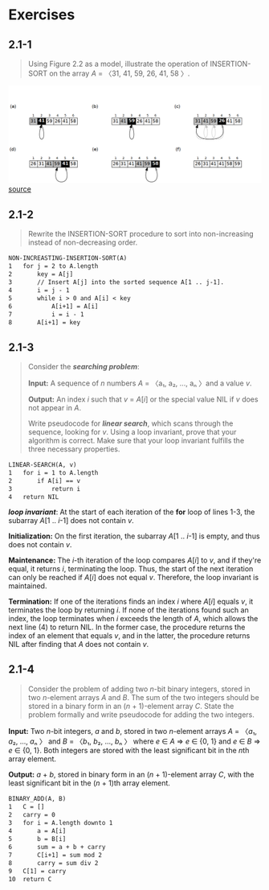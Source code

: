 # Exercises

## 2.1-1
> Using Figure 2.2 as a model, illustrate the operation of INSERTION-SORT on the
> array *A* = 〈31, 41, 59, 26, 41, 58 〉.

![2.1-1](/2.1-1.png)
[source](2.1-1.dot)

## 2.1-2
> Rewrite the INSERTION-SORT procedure to sort into non-increasing instead of
> non-decreasing order.

```
NON-INCREASTING-INSERTION-SORT(A)
1   for j = 2 to A.length
2       key = A[j]
3       // Insert A[j] into the sorted sequence A[1 .. j-1].
4       i = j - 1
5       while i > 0 and A[i] < key
6           A[i+1] = A[i]
7           i = i - 1
8       A[i+1] = key
```

## 2.1-3
> Consider the ***searching problem***:
>
> **Input:** A sequence of *n* numbers *A* = 〈a₁, a₂, ..., aₙ 〉and a value *v*.
>
> **Output:** An index *i* such that *v* = *A*[*i*] or the special value NIL if
> *v* does not appear in *A*.
>
> Write pseudocode for ***linear search***, which scans through the sequence,
> looking for *v*. Using a loop invariant, prove that your algorithm is correct.
> Make sure that your loop invariant fulfills the three necessary properties.

```
LINEAR-SEARCH(A, v)
1   for i = 1 to A.length
2       if A[i] == v
3           return i
4   return NIL
```

***loop invariant***: At the start of each iteration of the **for** loop of
lines 1-3, the subarray *A*[1 .. *i*-1] does not contain *v*.

**Initialization:** On the first iteration, the subarray *A*[1 .. *i*-1] is
empty, and thus does not contain *v*.

**Maintenance:** The *i*-th iteration of the loop compares *A*[*i*] to *v*, and
if they're equal, it returns *i*, terminating the loop. Thus, the start of the
next iteration can only be reached if *A*[*i*] does not equal *v*. Therefore,
the loop invariant is maintained.

**Termination:** If one of the iterations finds an index *i* where *A*[*i*]
equals *v*, it terminates the loop by returning *i*. If none of the iterations
found such an index, the loop terminates when *i* exceeds the length of *A*,
which allows the next line (4) to return NIL. In the former case, the procedure
returns the index of an element that equals *v*, and in the latter, the
procedure returns NIL after finding that *A* does not contain *v*.

## 2.1-4
> Consider the problem of adding two *n*-bit binary integers, stored in two
> *n*-element arrays *A* and *B*. The sum of the two integers should be stored
> in a binary form in an (*n* + 1)-element array *C*. State the problem formally
> and write pseudocode for adding the two integers.

**Input:** Two *n*-bit integers, *a* and *b*, stored in two *n*-element arrays
*A* = 〈*a*₁, *a*₂, ..., *a*ₙ 〉 and *B* = 〈*b*₁, *b*₂, ..., *b*ₙ 〉 where
*e* ∈ *A* ⇒ *e* ∈ {0, 1} and *e* ∈ *B* ⇒ *e* ∈ {0, 1}. Both integers are
stored with the least significant bit in the *n*th array element.

**Output:** *a* + *b*, stored in binary form in an (*n* + 1)-element array *C*,
with the least significant bit in the (*n* + 1)th array element.

```
BINARY_ADD(A, B)
1   C = []
2   carry = 0
3   for i = A.length downto 1
4       a = A[i]
5       b = B[i]
6       sum = a + b + carry
7       C[i+1] = sum mod 2
8       carry = sum div 2
9   C[1] = carry
10  return C
```
